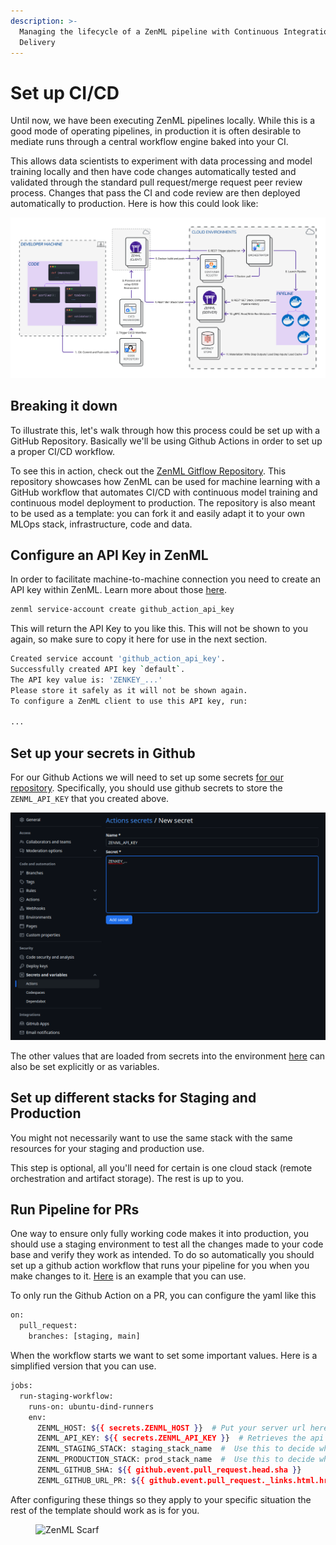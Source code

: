 ```yaml
---
description: >-
  Managing the lifecycle of a ZenML pipeline with Continuous Integration and
  Delivery
---
```


# Set up CI/CD

Until now, we have been executing ZenML pipelines locally. While this is a good mode of operating pipelines, in
production it is often desirable to mediate runs through a central workflow engine baked into your CI.

This allows data scientists to experiment with data processing and model training locally and then have code changes
automatically tested and validated through the standard pull request/merge request peer review process. Changes that
pass the CI and code review are then deployed automatically to production. Here is how this could look like:

![Pipeline being run on staging/production stack through ci/cd](../../.gitbook/assets/ci-cd-overall.png)

## Breaking it down

To illustrate this, let's walk through how this process could be set up with
a GitHub Repository. Basically we'll be using Github Actions in order to set up
a proper CI/CD workflow.

To see this in action, check out the [ZenML Gitflow Repository](https://github.com/zenml-io/zenml-gitflow/). This
repository showcases how ZenML can be used for machine learning with a GitHub workflow that automates CI/CD with
continuous model training and continuous model deployment to production. The repository is also meant to be used as a
template: you can fork it and easily adapt it to your own MLOps stack, infrastructure, code and data.

## Configure an API Key in ZenML

In order to facilitate machine-to-machine connection you need to create an API key within ZenML. Learn more about those
[here](https://docs.zenml.io/how-to/connecting-to-zenml/connect-with-a-service-account).

```bash
zenml service-account create github_action_api_key
```

This will return the API Key to you like this. This will not be shown to you again, so make sure to copy it here for
use in the next section.

```bash
Created service account 'github_action_api_key'.
Successfully created API key `default`.
The API key value is: 'ZENKEY_...'
Please store it safely as it will not be shown again.
To configure a ZenML client to use this API key, run:

...
```

## Set up your secrets in Github

For our Github Actions we will need to set up some secrets [for our repository](https://docs.github.com/en/actions/security-guides/using-secrets-in-github-actions#creating-secrets-for-a-repository). 
Specifically, you should use github secrets to store the `ZENML_API_KEY` that you created above.

![create_gh_secret.png](../../.gitbook/assets/create_gh_secret.png)

The other values that are loaded from secrets into the environment [here](https://github.com/zenml-io/zenml-gitflow/blob/main/.github/workflows/pipeline_run.yaml#L14-L23)
can also be set explicitly or as variables.

## Set up different stacks for Staging and Production

You might not necessarily want to use the same stack with the same resources for your staging and production use. 

This step is optional, all you'll need for certain is one cloud stack (remote orchestration and artifact storage). The
rest is up to you.

## Run Pipeline for PRs

One way to ensure only fully working code makes it into production, you should use a staging environment to test all
the changes made to your code base and verify they work as intended. To do so automatically you should set up a
github action workflow that runs your pipeline for you when you make changes to it. 
[Here](https://github.com/zenml-io/zenml-gitflow/blob/main/.github/workflows/pipeline_run.yaml) is an example that you can use.

To only run the Github Action on a PR, you can configure the yaml like this 
```bash
on:
  pull_request:
    branches: [staging, main]
```

When the workflow starts we want to set some important values. Here is a simplified version that you can use.
```bash
jobs:
  run-staging-workflow:
    runs-on: ubuntu-dind-runners
    env:
      ZENML_HOST: ${{ secrets.ZENML_HOST }}  # Put your server url here
      ZENML_API_KEY: ${{ secrets.ZENML_API_KEY }}  # Retrieves the api key for use  
      ZENML_STAGING_STACK: staging_stack_name  #  Use this to decide which stack is used for staging
      ZENML_PRODUCTION_STACK: prod_stack_name  #  Use this to decide which stack is used for staging
      ZENML_GITHUB_SHA: ${{ github.event.pull_request.head.sha }}
      ZENML_GITHUB_URL_PR: ${{ github.event.pull_request._links.html.href }}
```

After configuring these things so they apply to your specific situation the rest of the template should work as is for 
you.

<figure><img src="https://static.scarf.sh/a.png?x-pxid=f0b4f458-0a54-4fcd-aa95-d5ee424815bc" alt="ZenML Scarf"><figcaption></figcaption></figure>
